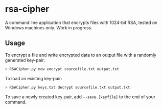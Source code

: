 # rsa-cipher
A command line application that encrypts files with 1024-bit RSA, tested on Windows machines only. Work in progress.

Usage
-----

To encrypt a file and write encrypted data to an output file with a randomly generated key-pair:

```bash
> RSACipher.py new encrypt sourcefile.txt output.txt
```

To load an existing key-pair:

```bash
> RSACipher.py keys.txt decrypt sourcefile.txt output.txt
```

To save a newly created key-pair, add `--save [keyfile]` to the end of your command.
